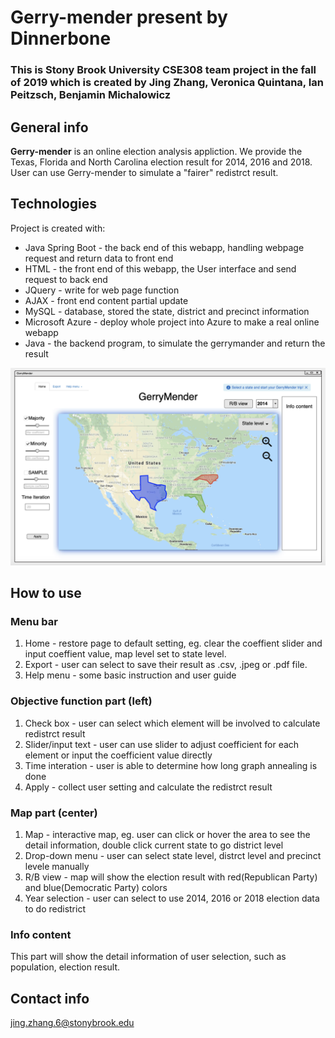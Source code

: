 # Gerry-mender present by Dinnerbone

### This is Stony Brook University CSE308 team project in the fall of 2019 which is created by Jing Zhang, Veronica Quintana, Ian Peitzsch, Benjamin Michalowicz

## General info

**Gerry-mender** is an online election analysis appliction. We provide the Texas, Florida and North Carolina election result for 2014, 2016 and 2018. User can use Gerry-mender to simulate a "fairer" redistrct result.
	
## Technologies
Project is created with:
* Java Spring Boot - the back end of this webapp, handling webpage request and return data to front end
* HTML - the front end of this webapp, the User interface and send request to back end
* JQuery - write for web page function
* AJAX - front end content partial update 
* MySQL - database, stored the state, district and precinct information
* Microsoft Azure - deploy whole project into Azure to make a real online webapp
* Java - the backend program, to simulate the gerrymander and return the result


![image](https://github.com/BTMichalowicz/Gerry-mender/blob/master/Screen%20Shot%202019-09-29%20at%206.29.48%20PM.png)
## How to use
### Menu bar
1. Home - restore page to default setting, eg. clear the coeffient slider and input coeffient value, map level set to state level.
2. Export - user can select to save their result as .csv, .jpeg or .pdf file.
3. Help menu - some basic instruction and user guide

### Objective function part (left)
1. Check box - user can select which element will be involved to calculate redistrct result
2. Slider/input text - user can use slider to adjust coefficient for each element or input the coefficient value directly
3. Time interation - user is able to determine how long graph annealing is done
4. Apply - collect user setting and calculate the redistrct result

### Map part (center)
1. Map - interactive map, eg. user can click or hover the area to see the detail information, double click current state to go district level
2. Drop-down menu - user can select state level, distrct level and precinct levele manually
3. R/B view - map will show the election result with red(Republican Party) and blue(Democratic Party) colors
4. Year selection - user can select to use 2014, 2016 or 2018 election data to do redistrict

### Info content
This part will show the detail information of user selection, such as population, election result.



## Contact info

jing.zhang.6@stonybrook.edu
